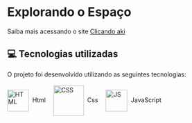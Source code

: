 # Explorando o Espaço



<p>Saiba mais acessando o site <a href="https://stanley-felix-bergamo.github.io/Explorando-o-espaco/">Clicando aki</a></p> 

<h2>💻 Tecnologias utilizadas</h2>
O projeto foi desenvolvido utilizando as seguintes tecnologias:
<br/><br/>
<div style="display: inline_block">
   <img align="center" alt="HTML" height="50" width="50" src="https://icons-for-free.com/download-icon-icon++html+icon-1320194800994962643_512.png">&nbsp; Html&emsp; 
   <img align="center" alt="CSS" height="70" width="70" src="https://icons-for-free.com/download-icon-css+develop+language+layout+programming+style+icon-1320165728409893942_512.png">&nbsp; Css&emsp; 
   <img align="center" alt="JS" height="50" width="50" src="https://cdn.iconscout.com/icon/free/png-256/javascript-2752148-2284965.png">&nbsp; JavaScript&emsp; 
</div>  
